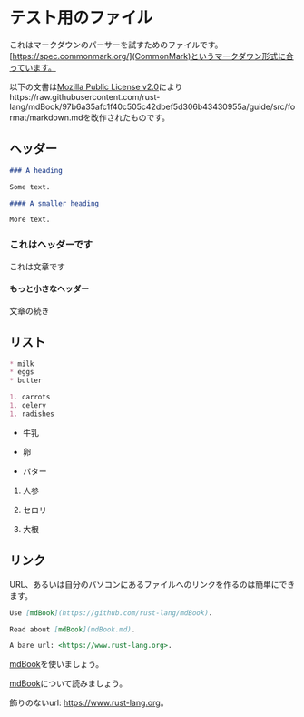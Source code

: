 # テスト用のファイル

これはマークダウンのパーサーを試すためのファイルです。[https://spec.commonmark.org/](CommonMark)というマークダウン形式に合っています。

以下の文書は[Mozilla Public License v2.0](https://www.mozilla.org/en-US/MPL/2.0/)によりhttps://raw.githubusercontent.com/rust-lang/mdBook/97b6a35afc1f40c505c42dbef5d306b43430955a/guide/src/format/markdown.mdを改作されたものです。

## ヘッダー

```markdown
### A heading 

Some text.

#### A smaller heading 

More text.
```

### これはヘッダーです

これは文章です

#### もっと小さなヘッダー

文章の続き

## リスト

```markdown
* milk
* eggs
* butter

1. carrots
1. celery
1. radishes
```

* 牛乳

* 卵

* バター

1. 人参

1. セロリ

1. 大根


## リンク

URL、あるいは自分のパソコンにあるファイルへのリンクを作るのは簡単にできます。

```markdown
Use [mdBook](https://github.com/rust-lang/mdBook). 

Read about [mdBook](mdBook.md).

A bare url: <https://www.rust-lang.org>.
```

[mdBook](https://github.com/rust-lang/mdBook)を使いましょう。

[mdBook](mdBook.md)について読みましょう。

飾りのないurl: <https://www.rust-lang.org>。


